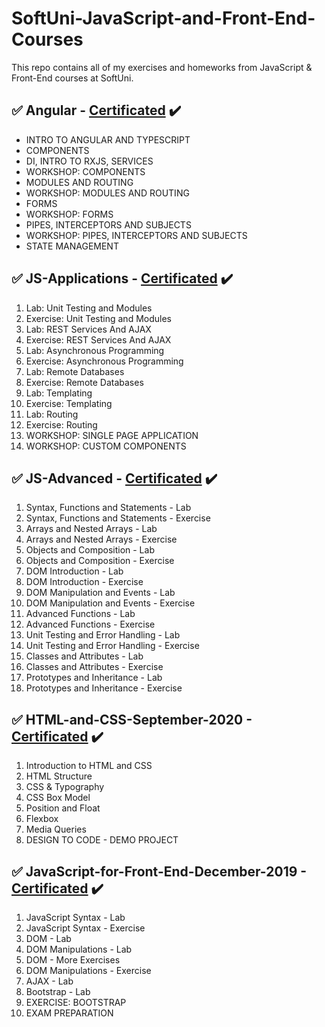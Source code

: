 # SoftUni-JavaScript-and-Front-End-Courses
This repo contains all of my exercises and homeworks from JavaScript & Front-End courses at SoftUni.

## :white_check_mark: Angular - [Certificated](https://softuni.bg/Certificates/Details/113320/6c021abb) :heavy_check_mark:
- INTRO TO ANGULAR AND TYPESCRIPT
- COMPONENTS
- DI, INTRO TO RXJS, SERVICES
- WORKSHOP: COMPONENTS
- MODULES AND ROUTING
- WORKSHOP: MODULES AND ROUTING
- FORMS
- WORKSHOP: FORMS
- PIPES, INTERCEPTORS AND SUBJECTS
- WORKSHOP: PIPES, INTERCEPTORS AND SUBJECTS
- STATE MANAGEMENT

## :white_check_mark: JS-Applications - [Certificated](https://softuni.bg/Certificates/Details/105595/c2b35bf2) :heavy_check_mark:
01. Lab: Unit Testing and Modules
02. Exercise: Unit Testing and Modules
03. Lab: REST Services And AJAX
04. Exercise: REST Services And AJAX
05. Lab: Asynchronous Programming
06. Exercise: Asynchronous Programming
07. Lab: Remote Databases
08. Exercise: Remote Databases
09. Lab: Templating
10. Exercise: Templating
11. Lab: Routing
12. Exercise: Routing
13. WORKSHOP: SINGLE PAGE APPLICATION
14. WORKSHOP: CUSTOM COMPONENTS

## :white_check_mark: JS-Advanced - [Certificated](https://softuni.bg/Certificates/Details/103937/77dd36f6) :heavy_check_mark:
01. Syntax, Functions and Statements - Lab
02. Syntax, Functions and Statements - Exercise
03. Arrays and Nested Arrays - Lab
04. Arrays and Nested Arrays - Exercise
05. Objects and Composition - Lab
06. Objects and Composition - Exercise
07. DOM Introduction - Lab
08. DOM Introduction - Exercise
09. DOM Manipulation and Events - Lab
10. DOM Manipulation and Events - Exercise
11. Advanced Functions - Lab
12. Advanced Functions - Exercise
13. Unit Testing and Error Handling - Lab
14. Unit Testing and Error Handling - Exercise
15. Classes and Attributes - Lab
16. Classes and Attributes - Exercise
17. Prototypes and Inheritance - Lab
18. Prototypes and Inheritance - Exercise

## :white_check_mark: HTML-and-CSS-September-2020 - [Certificated](https://softuni.bg/certificates/details/91357/bf50c0c6) :heavy_check_mark:
01. Introduction to HTML and CSS
02. HTML Structure
03. CSS & Typography
04. CSS Box Model	
05. Position and Float
06. Flexbox
07. Media Queries
08. DESIGN TO CODE - DEMO PROJECT

## :white_check_mark: JavaScript-for-Front-End-December-2019 - [Certificated](https://softuni.bg/certificates/details/76257/c5033f87) :heavy_check_mark:
01. JavaScript Syntax - Lab
02. JavaScript Syntax - Exercise
03. DOM - Lab
04. DOM Manipulations - Lab
05. DOM - More Exercises
06. DOM Manipulations - Exercise
07. AJAX - Lab
08. Bootstrap - Lab
09. EXERCISE: BOOTSTRAP
10. EXAM PREPARATION
